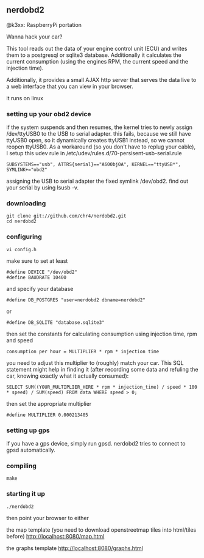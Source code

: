 ## nerdobd2

@k3xx: RaspberryPi portation

Wanna hack your car?

This tool reads out the data of your engine control unit (ECU) and writes them to a postgresql or sqlite3 database. Additionally it calculates the current consumption (using the engines RPM, the current speed and the injection time).

Additionally, it provides a small AJAX http server that serves the data live to a web interface that you can view in your browser.

it runs on linux



### setting up your obd2 device

if the system suspends and then resumes, the kernel tries to newly assign /dev/ttyUSB0 to the USB to serial adapter. this fails, because we still have ttyUSB0 open, so it dynamically creates ttyUSB1 instead, so we cannot reopen ttyUSB0. As a workaround (so you don't have to replug your cable), I setup this udev rule in /etc/udev/rules.d/70-persisent-usb-serial.rule

    SUBSYSTEMS=="usb", ATTRS{serial}=="A600bj0A", KERNEL=="ttyUSB*", SYMLINK+="obd2"

assigning the USB to serial adapter the fixed symlink /dev/obd2.
find out your serial by using lsusb -v.


### downloading

    git clone git://github.com/chr4/nerdobd2.git
    cd nerdobd2


### configuring

    vi config.h

make sure to set at least

    #define DEVICE "/dev/obd2"
    #define BAUDRATE 10400

and specify your database

    #define DB_POSTGRES "user=nerdobd2 dbname=nerdobd2"

or

    #define DB_SQLITE "database.sqlite3"


then set the constants for calculating consumption using injection time, rpm and speed

    consumption per hour = MULTIPLIER * rpm * injection time

you need to adjust this multiplier to (roughly) match your car.
This SQL statement might help in finding it (after recording some data and refuling the car, knowing exactly what it actually consumed):

    SELECT SUM((YOUR_MULTIPLIER_HERE * rpm * injection_time) / speed * 100 * speed) / SUM(speed) FROM data WHERE speed > 0;

then set the appropriate multiplier

    #define MULTIPLIER 0.000213405


### setting up gps

if you have a gps device, simply run gpsd. nerdobd2 tries to connect to gpsd automatically.


### compiling

    make


### starting it up

    ./nerdobd2

then point your browser to either

the map template (you need to download openstreetmap tiles into html/tiles before) [http://localhost:8080/map.html](http://localhost:8080/map.html)

the graphs template [http://localhost:8080/graphs.html](http://localhost:8080/graphs.html)
